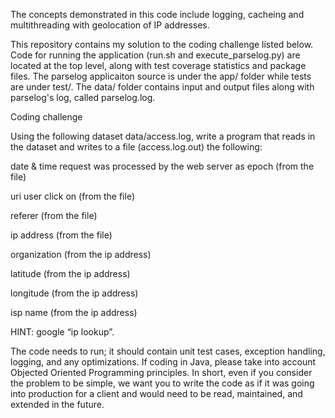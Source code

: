 The concepts demonstrated in this code include logging, cacheing and multithreading with geolocation of IP addresses.  

This repository contains my solution to the coding challenge listed below.  Code for running the application (run.sh and execute_parselog.py) are located at the top level, along with test coverage statistics and package files.  The parselog applicaiton source is under the app/ folder while tests are under test/.  The data/ folder contains input and output files along with parselog's log, called parselog.log.  

Coding challenge

Using the following dataset data/access.log, write a program that reads in the dataset and writes to a file (access.log.out) the following:

date & time request was processed by the web server as epoch (from the file)

uri user click on (from the file)

referer (from the file)

ip address (from the file)

organization (from the ip address)

latitude (from the ip address)

longitude (from the ip address)

isp name (from the ip address)

HINT: google “ip lookup”.  

The code needs to run; it should contain unit test cases, exception handling, logging, and any optimizations. If coding in Java, please take into account Objected Oriented Programming principles. In short, even if you consider the problem to be simple, we want you to write the code as if it was going into production for a client and would need to be read, maintained, and extended in the future. 
